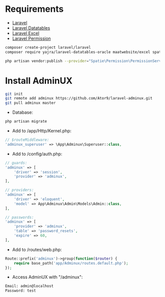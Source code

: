 # Requirements
- <a href="https://github.com/laravel/laravel">Laravel</a>
- <a href="https://github.com/yajra/laravel-datatables">Laravel Datatables</a>
- <a href="https://github.com/Maatwebsite/Laravel-Excel">Laravel Excel</a>
- <a href="https://github.com/spatie/laravel-permission">Laravel Permission</a>
```sh
composer create-project laravel/laravel
composer require yajra/laravel-datatables-oracle maatwebsite/excel spatie/laravel-permission

php artisan vendor:publish --provider="Spatie\Permission\PermissionServiceProvider"
```

# Install AdminUX
```sh
git init
git remote add adminux https://github.com/Ator9/laravel-adminux.git
git pull adminux master
```
- Database:
```sh
php artisan migrate
```
- Add to /app/Http/Kernel.php:
```php
// $routeMiddleware:
'adminux_superuser' => \App\Adminux\Superuser::class,
```
- Add to /config/auth.php:
```php
// guards:
'adminux' => [
    'driver' => 'session',
    'provider' => 'adminux',
],

// providers:
'adminux' => [
    'driver' => 'eloquent',
    'model' => App\Adminux\Admin\Models\Admin::class,
],

// passwords:
'adminux' => [
    'provider' => 'adminux',
    'table' => 'password_resets',
    'expire' => 60,
],
```
- Add to /routes/web.php:
```php
Route::prefix('adminux')->group(function($router) {
    require base_path('app/Adminux/routes.default.php');
});
```
- Access AdminUX with "/adminux":
```sh
Email: admin@localhost
Password: test
```
